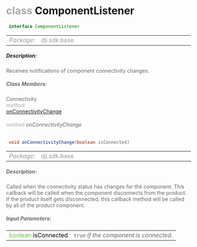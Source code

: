 <div class="article"><h1 ><font color="#AAA">class </font>ComponentListener</h1></div>

~~~java
 interface ComponentListener 
~~~

<html><table class="table-supportedby"><tr valign="top"><td width=15%><font color="#999"><i>Package:</i></td><td width=85%><font color="#999">dji.sdk.base</td></tr></table></html>



##### Description:



<font color="#666">Receives notifications of component connectivity changes.



##### Class Members:

<div class="api-row" id="djibasecomponent_connectivitychanged"><div class="api-col left">Connectivity</div><div class="api-col middle" style="color:#AAA">method</div><div class="api-col right"><a class="trigger" href="#djibasecomponent_connectivitychanged_inline">onConnectivityChange</a></div></div><div class="inline-doc" id="djibasecomponent_connectivitychanged_inline"

><div class="article"><h6 ><font color="#AAA">method </font>onConnectivityChange</h6></div>

~~~java
 void onConnectivityChange(boolean isConnected)
~~~

<html><table class="table-supportedby"><tr valign="top"><td width=15%><font color="#999"><i>Package:</i></td><td width=85%><font color="#999">dji.sdk.base</td></tr></table></html>



##### Description:



<font color="#666">Called when the connectivity status has changes for the component. This callback  will be called when the component disconnects from the product. If the product itself gets disconnected,  this callback method will be called by all of the product component.



##### Input Parameters:

<html><table class="table-inline-parameters"><tr valign="top"><td><font color="#70BF41">boolean <font color="#000">isConnected</td><td><font color="#666"><i><code>true</code> if the component is connected.</i></td></tr></table></html></div>


